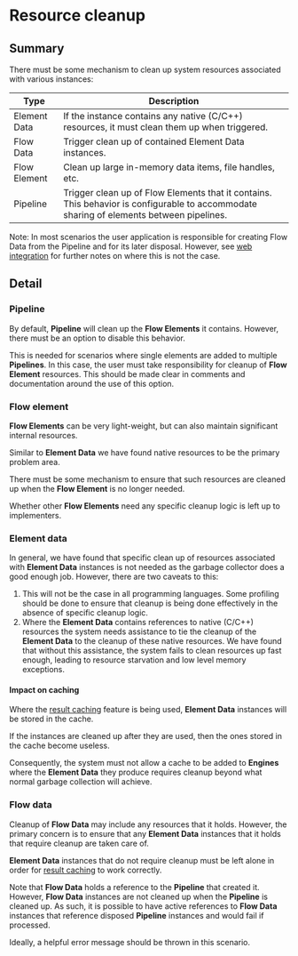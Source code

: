 # Resource cleanup

## Summary

There must be some mechanism to clean up system resources 
associated with various instances:

| Type         | Description                                                                                                                             |
|--------------|-----------------------------------------------------------------------------------------------------------------------------------------|
| Element Data | If the instance contains any native (C/C++) resources, it must clean them up when triggered.                                            |
| Flow Data    | Trigger clean up of contained Element Data instances.                                                                                   |
| Flow Element | Clean up large in-memory data items, file handles, etc.                                                                                 |
| Pipeline     | Trigger clean up of Flow Elements that it contains. This behavior is configurable to accommodate sharing of elements between pipelines. |

Note: In most scenarios the user application is responsible for creating Flow Data from the Pipeline and for its later disposal.
However, see [web integration](web-integration.md) for further notes
on where this is not the case.

## Detail

### Pipeline

By default, **Pipeline** will clean up the **Flow Elements** it contains. 
However, there must be an option to disable this behavior.

This is needed for scenarios where single elements are added to multiple
**Pipelines**.
In this case, the user must take responsibility for cleanup of 
**Flow Element** resources. This should be made clear in comments and 
documentation around the use of this option.

### Flow element

**Flow Elements** can be very light-weight, but can also maintain significant 
internal resources.

Similar to **Element Data** we have found native resources to be 
the primary problem area.

There must be some mechanism to ensure that such resources are cleaned up 
when the **Flow Element** is no longer needed. 

Whether other **Flow Elements** need any specific cleanup logic is 
left up to implementers.


### Element data

In general, we have found that specific clean up of resources associated with 
**Element Data** instances is not needed as the garbage collector does a good 
enough job.
However, there are two caveats to this:

1. This will not be the case in all programming languages. Some profiling should
   be done to ensure that cleanup is being done effectively in the absence of
   specific cleanup logic.
2. Where the **Element Data** contains references to native (C/C++) resources
   the system needs assistance to tie the cleanup of the **Element Data** to 
   the cleanup of these native resources. We have found that without this 
   assistance, the system fails to clean resources up fast enough, leading to 
   resource starvation and low level memory exceptions.

#### Impact on caching

Where the [result caching](caching.md) feature is being used, **Element Data** 
instances will be stored in the cache.

If the instances are cleaned up after they are used, then the ones stored in
the cache become useless.

Consequently, the system must not allow a cache to be added to **Engines** 
where the **Element Data** they produce requires cleanup beyond what normal
garbage collection will achieve.

### Flow data

Cleanup of **Flow Data** may include any resources that it holds. However,
the primary concern is to ensure that any **Element Data** instances that 
it holds that require cleanup are taken care of.

**Element Data** instances that do not require cleanup must be left alone
in order for [result caching](caching.md) to work correctly.

Note that **Flow Data** holds a reference to the **Pipeline** that created
it. However, **Flow Data** instances are not cleaned up when the **Pipeline** 
is cleaned up. As such, it is possible to have active references to 
**Flow Data** instances that reference disposed **Pipeline** instances and 
would fail if processed.

Ideally, a helpful error message should be thrown in this scenario.